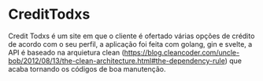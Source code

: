 # CreditTodxs

Credit Todxs é um site em que o cliente é ofertado várias opções de crédito de acordo com o seu perfil, a aplicação foi feita com golang, gin e svelte, a API é baseado na arquietura clean (https://blog.cleancoder.com/uncle-bob/2012/08/13/the-clean-architecture.html#the-dependency-rule) que acaba tornando os códigos de boa manutenção.